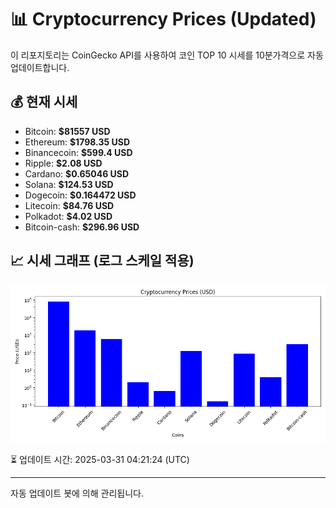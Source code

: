 
# 📊 Cryptocurrency Prices (Updated)

이 리포지토리는 CoinGecko API를 사용하여 코인 TOP 10 시세를 10분가격으로 자동 업데이트합니다.

## 💰 현재 시세
- Bitcoin: **$81557 USD**
- Ethereum: **$1798.35 USD**
- Binancecoin: **$599.4 USD**
- Ripple: **$2.08 USD**
- Cardano: **$0.65046 USD**
- Solana: **$124.53 USD**
- Dogecoin: **$0.164472 USD**
- Litecoin: **$84.76 USD**
- Polkadot: **$4.02 USD**
- Bitcoin-cash: **$296.96 USD**

## 📈 시세 그래프 (로그 스케일 적용)
![Crypto Prices](crypto_prices.png)

⏳ 업데이트 시간: 2025-03-31 04:21:24 (UTC)

---
자동 업데이트 봇에 의해 관리됩니다.
